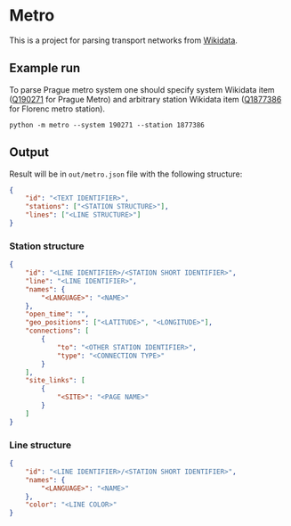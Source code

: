 # Metro

This is a project for parsing transport networks from
[Wikidata](https://wikidata.org).

## Example run

To parse Prague metro system one should specify system Wikidata item
([Q190271](https://www.wikidata.org/wiki/Q190271) for Prague Metro) and
arbitrary station Wikidata item
([Q1877386](https://www.wikidata.org/wiki/Q1877386) for Florenc metro station).

```shell
python -m metro --system 190271 --station 1877386
```

## Output

Result will be in `out/metro.json` file with the following structure:

```json
{
    "id": "<TEXT IDENTIFIER>",
    "stations": ["<STATION STRUCTURE>"],
    "lines": ["<LINE STRUCTURE>"]
}
```

### Station structure

```json
{
    "id": "<LINE IDENTIFIER>/<STATION SHORT IDENTIFIER>",
    "line": "<LINE IDENTIFIER>",
    "names": {
        "<LANGUAGE>": "<NAME>"
    },
    "open_time": "",
    "geo_positions": ["<LATITUDE>", "<LONGITUDE>"],
    "connections": [
        {
            "to": "<OTHER STATION IDENTIFIER>",
            "type": "<CONNECTION TYPE>"
        }
    ],
    "site_links": [
        {
            "<SITE>": "<PAGE NAME>"
        }
    ]
}
```

### Line structure

```json
{
    "id": "<LINE IDENTIFIER>/<STATION SHORT IDENTIFIER>",
    "names": {
        "<LANGUAGE>": "<NAME>"
    },
    "color": "<LINE COLOR>"
}
```
